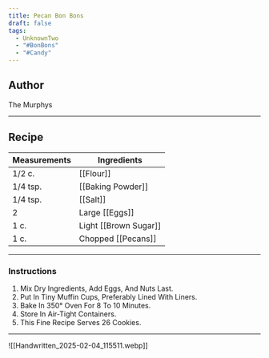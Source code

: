 ```yaml
---
title: Pecan Bon Bons
draft: false
tags:
  - UnknownTwo
  - "#BonBons"
  - "#Candy"
---
```

## Author
The Murphys
___
## Recipe

| Measurements | Ingredients               |
| :----------- | ------------------------- |
| 1/2 c.            | [[Flour]]                             |
| 1/4 tsp.          | [[Baking Powder]]                     |
| 1/4 tsp.          | [[Salt]]                              |
| 2                 | Large [[Eggs]]                         |
| 1 c.              | Light [[Brown Sugar]]                  |
| 1 c.              | Chopped [[Pecans]]                   |
___
### Instructions
1. Mix Dry Ingredients, Add Eggs, And Nuts Last.
2. Put In Tiny Muffin Cups, Preferably Lined With Liners.
3. Bake In 350° Oven For 8 To 10 Minutes.
4. Store In Air-Tight Containers.
5. This Fine Recipe Serves 26 Cookies.
___
![[Handwritten_2025-02-04_115511.webp]]